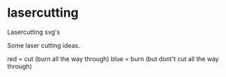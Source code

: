 # lasercutting
Lasercutting svg's

Some laser cutting ideas.

red = cut (burn all the way through)
blue = burn (but dont't cut all the way through)

